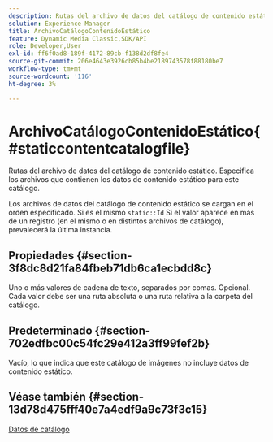 ```yaml
---
description: Rutas del archivo de datos del catálogo de contenido estático. Especifica los archivos que contienen los datos de contenido estático para este catálogo.
solution: Experience Manager
title: ArchivoCatálogoContenidoEstático
feature: Dynamic Media Classic,SDK/API
role: Developer,User
exl-id: ff6f0ad8-189f-4172-89cb-f138d2df8fe4
source-git-commit: 206e4643e3926cb85b4be2189743578f88180be7
workflow-type: tm+mt
source-wordcount: '116'
ht-degree: 3%

---
```


# ArchivoCatálogoContenidoEstático{#staticcontentcatalogfile}

Rutas del archivo de datos del catálogo de contenido estático. Especifica los archivos que contienen los datos de contenido estático para este catálogo.

Los archivos de datos del catálogo de contenido estático se cargan en el orden especificado. Si es el mismo `static::Id` Si el valor aparece en más de un registro (en el mismo o en distintos archivos de catálogo), prevalecerá la última instancia.

## Propiedades {#section-3f8dc8d21fa84fbeb71db6ca1ecbdd8c}

Uno o más valores de cadena de texto, separados por comas. Opcional. Cada valor debe ser una ruta absoluta o una ruta relativa a la carpeta del catálogo.

## Predeterminado {#section-702edfbc00c54fc29e412a3ff99fef2b}

Vacío, lo que indica que este catálogo de imágenes no incluye datos de contenido estático.

## Véase también {#section-13d78d475fff40e7a4edf9a9c73f3c15}

[Datos de catálogo](../../../../../is-api/image-catalog/image-serving-api-ref/c-image-catalog-reference/c-overview/c-catalog-data-fields/c-catalog-data-fields.md#concept-b19581028ec44f98b9f5943624403d29)
